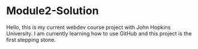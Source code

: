 # Module2-Solution

Hello, this is my current webdev course project with John Hopkins University. 
I am currently learning how to use GitHub and this project is the first stepping stone.
